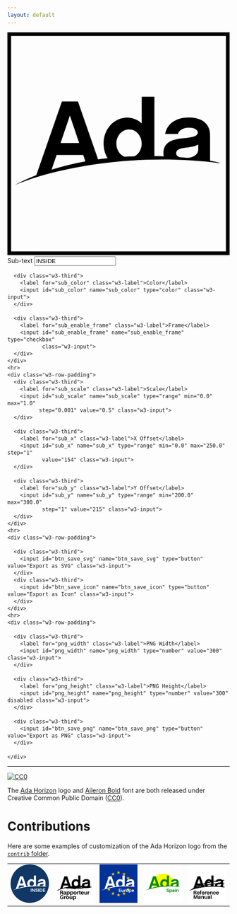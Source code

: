 ```yaml
---
layout: default
---
```


<script src="https://cdn.jsdelivr.net/npm/opentype.js@latest/dist/opentype.min.js"></script>
<link rel="stylesheet" href="https://www.w3schools.com/lib/w3.css">

<div class="w3-row-padding">
  <div id="svg_container" class="w3-third">
    <svg id="svg_root" viewBox="0 0 300 300" xmlns="http://www.w3.org/2000/svg">
      <rect id="svg_frame" width="300" height="300" style="fill:none;stroke-width:10" stroke="black"/>
      <!-- <circle id="svg_circle_frame" cx="150" cy="150" r="148" style="fill:none;stroke-width:5" stroke="black"/> -->
      <g transform="translate(8, 40)">
        <g transform="matrix(1.3333333,0,0,-1.3333333,0,199.99999)" id="g10">
          <g transform="scale(0.095)">
            <path id="svg_logo" fill="black"
                  style="fill-opacity:1;fill-rule:nonzero;stroke:none;stroke-width:0.79978472"
                  d="m 1735.94,608.49687 c 0,38.89593 40.941,53.21687 107.491,60.38695 55.2652,6.13914 99.2853,15.35507 127.9496,33.7789 v -49.13077 c 0,-58.64022 -49.3706,-87.16455 -115.2809,-93.67799 -26.8888,2.49933 -55.0253,4.84269 -84.2414,6.98213 -22.7299,8.66966 -35.9183,23.40009 -35.9183,41.66078 z M 461.48704,591.09515 h 283.55808 l 23.26574,-68.80948 C 646.26531,500.07325 524.76681,470.81552 407.55436,433.93505 Z M 602.76101,1008.7364 702.04709,716.99567 H 503.45974 Z M 1233.3232,862.35414 c 74.732,0 135.1237,-67.56661 135.1237,-151.49682 0,-59.35602 -31.7914,-110.48307 -77.6991,-134.22627 -34.5746,-1.15649 -69.5972,-2.74967 -104.9637,-4.81151 -51.1783,20.68164 -87.5764,73.93291 -87.5764,139.03778 0,85.98246 60.3917,151.49682 135.1155,151.49682 z m 864.1035,-333.2423 c -0.072,1.93708 -0.1439,3.85896 -0.1439,5.67047 v 274.34536 c 0,41.96311 -16.3717,180.15792 -230.3141,180.15792 -138.1948,0 -234.4248,-74.7271 -247.7333,-175.0441 h 135.1316 c 12.2848,45.04468 67.5659,66.5389 115.6809,66.5389 60.3838,0 96.2061,-22.52513 96.2061,-50.15851 0,-42.98843 -62.4392,-53.23607 -150.4715,-61.42107 -116.6886,-10.23163 -215.9899,-40.94257 -215.9899,-159.68821 0,-11.79363 1.1837,-22.90024 3.2552,-33.4598 -32.3513,1.17169 -65.5504,2.03066 -99.4852,2.53052 V 1210.3941 H 1368.4469 V 925.81466 c -40.941,38.90154 -94.1826,61.42347 -155.5981,61.42347 -137.1711,0 -250.79646,-118.73604 -250.79646,-275.36588 0,-58.3403 16.0277,-111.482 43.24426,-155.14225 -33.88676,-3.7182 -67.91766,-7.96666 -102.02046,-12.74697 L 688.73788,1159.2078 H 517.79029 L 245.16046,376.71605 C 165.53549,345.41168 88.946415,310.13957 16.762722,270.71018 366.24067,423.18755 1228.0367,629.60079 2203.4541,503.15082 c -4.6546,5.16981 -42.4765,15.02716 -106.0274,25.96102"
                  />
          </g>
        </g>
      </g>
      <g id="svg_subtext" fill="black"></g>
    </svg>
  </div>

  <div class="w3-twothird">
    <div class="w3-row-padding">
      <div class="w3-third">
        <label for="sub_text" class="w3-label">Sub-text</label>
        <input id="sub_text" name="sub_text" type="text" value="INSIDE"
               class="w3-input w3-border">
      </div>

      <div class="w3-third">
        <label for="sub_color" class="w3-label">Color</label>
        <input id="sub_color" name="sub_color" type="color" class="w3-input">
      </div>

      <div class="w3-third">
        <label for="sub_enable_frame" class="w3-label">Frame</label>
        <input id="sub_enable_frame" name="sub_enable_frame" type="checkbox"
               class="w3-input">
      </div>
    </div>
    <hr>
    <div class="w3-row-padding">
      <div class="w3-third">
        <label for="sub_scale" class="w3-label">Scale</label>
        <input id="sub_scale" name="sub_scale" type="range" min="0.0" max="1.0"
              step="0.001" value="0.5" class="w3-input">
      </div>

      <div class="w3-third">
        <label for="sub_x" class="w3-label">X Offset</label>
        <input id="sub_x" name="sub_x" type="range" min="0.0" max="250.0" step="1"
               value="154" class="w3-input">
      </div>

      <div class="w3-third">
        <label for="sub_y" class="w3-label">Y Offset</label>
        <input id="sub_y" name="sub_y" type="range" min="200.0" max="300.0"
               step="1" value="215" class="w3-input">
      </div>
    </div>
    <hr>
    <div class="w3-row-padding">

      <div class="w3-third">
        <input id="btn_save_svg" name="btn_save_svg" type="button" value="Export as SVG" class="w3-input">
      </div>
      <div class="w3-third">
        <input id="btn_save_icon" name="btn_save_icon" type="button" value="Export as Icon" class="w3-input">
      </div>
    </div>
    <hr>
    <div class="w3-row-padding">

      <div class="w3-third">
        <label for="png_width" class="w3-label">PNG Width</label>
        <input id="png_width" name="png_width" type="number" value="300" class="w3-input">
      </div>

      <div class="w3-third">
        <label for="png_height" class="w3-label">PNG Height</label>
        <input id="png_height" name="png_height" type="number" value="300" disabled class="w3-input">
      </div>

      <div class="w3-third">
        <input id="btn_save_png" name="btn_save_png" type="button" value="Export as PNG" class="w3-input">
      </div>

    </div>
  </div>
</div>

<hr>

[![CC0](http://i.creativecommons.org/p/zero/1.0/88x31.png)](http://creativecommons.org/publicdomain/zero/1.0/)

The [Ada
Horizon](https://github.com/AdaCore/learn/tree/master/content/images/ada_horizon_logo/)
logo and [Aileron Bold](http://dotcolon.net/font/aileron/) font are both
released under Creative Common Public Domain
([CC0](http://creativecommons.org/publicdomain/zero/1.0/)).

<canvas id="img_canvas" style="display:none"></canvas>

<script>
   var subtextfont;
   // get references to some elements of the DOM
   const svg_container = document.getElementById('svg_container');
   const svg_root = document.getElementById('svg_root');
   const svg_subtext = document.getElementById('svg_subtext');
   const svg_logo = document.getElementById('svg_logo');
   const svg_frame = document.getElementById('svg_frame');
   const sub_x = document.getElementById('sub_x');
   const sub_y = document.getElementById('sub_y');
   const sub_scale = document.getElementById('sub_scale');
   const sub_text = document.getElementById('sub_text');
   const sub_color = document.getElementById('sub_color');
   const sub_enable_frame = document.getElementById('sub_enable_frame');
   const png_width = document.getElementById('png_width');
   const png_height = document.getElementById('png_height');

   // Input update callbacks
   sub_x.addEventListener('input', update_logo);
   sub_y.addEventListener('input', update_logo);
   sub_scale.addEventListener('input', update_logo);
   sub_text.addEventListener('input', update_logo);
   sub_color.addEventListener('input', update_logo);
   sub_enable_frame.addEventListener('input', update_logo);
   png_width.addEventListener('input', update_png_height);

   // Image output callbacks
   const btn_save_svg = document.getElementById('btn_save_svg');
   btn_save_svg.addEventListener('click', save_to_svg);

   const btn_save_png = document.getElementById('btn_save_png');
   btn_save_png.addEventListener('click', save_to_png);

   const btn_save_icon = document.getElementById('btn_save_icon');
   btn_save_icon.addEventListener('click', save_to_icon);

   // Load the font using opentype
   opentype.load('Aileron-Bold.otf', function(err, font) {
     if (err) {
         alert('Font could not be loaded: ' + err);
     } else {
       subtextfont = font;
     }
     update_logo();
   });

   // Update the SVG logo element based on current values of the settings 
   function update_logo() {
     const x = sub_x.value;
     const y = sub_y.value;
     const scale = sub_scale.value;
     const text = sub_text.value;
     const color = sub_color.value;

     svg_subtext.innerHTML = subtextfont.getPath(text, 0, 0, 72).toSVG(0.1);
     svg_subtext.setAttribute('transform', 'translate(' + x +', ' + y +') scale(' + scale + ') ');
     svg_subtext.setAttribute('fill', color)
     svg_logo.setAttribute('fill', color)
     if (sub_enable_frame.checked) {
       svg_frame.setAttribute('stroke', color)
     } else {
       svg_frame.setAttribute('stroke', 'none')
     }

  }

  // Return the height/width ration of the logo SVG drawing.
  // We only expect this to change only if a different logo is used in the 
  // future.
  function svg_ratio () {
    return svg_root.clientHeight / svg_root.clientWidth;
  }

  // Callback for the "Export as SVG" button
  async function save_to_svg(){
    var a = document.createElement("a");
    a.href = window.URL.createObjectURL(new Blob([svg_container.innerHTML], {type: "image/svg+xml"}));
    a.download = "ada_logo.svg";
    a.click();
  }

  // Callback to keep the disabled input field "PNG Height" in sync with the
  // "PNG Width".
  function update_png_height() {
    png_height.value = png_width.value * svg_ratio();
  }

  // Save the custom logo in bitmap image format
  async function save_to_image(img_type, width, height, ext){

    // Temporary fix the size of the SVG element to the required 
    // output size.
    svg_root.setAttribute('width', width);
    svg_root.setAttribute('height', height);

    // Extract SVG data from HTML document
    const svgUrl = window.URL.createObjectURL(new Blob([svg_container.innerHTML], {type: "image/svg+xml"}));

    
    // Let the SVG element take it's original size
    svg_root.removeAttribute('width');
    svg_root.removeAttribute('height');

    // Create an image node
    const svgImage = document.createElement('img');
    document.body.appendChild(svgImage);

    // Callback when the image is loaded
    svgImage.onload = function () {

        // Draw SVG on image canvas
        const canvas = document.getElementById('img_canvas');
        canvas.width = width;
        canvas.height = height;
        const canvasCtx = canvas.getContext('2d');
        canvasCtx.drawImage(svgImage, 0, 0, canvas.width, canvas.height);

        // Get canvas image as bitmap data of the required type
        const pngURL = canvas.toDataURL('image/' + img_type);

        // Start a download of the data
        var a = document.createElement("a");
        a.href = pngURL.replace("image/" + img_type, "application/octet-stream");
        a.download = "ada_logo." + ext;
        a.click();

        // Discard temporary image node
        svgImage.remove();
    };

    // Load image with SVG content
    svgImage.src = svgUrl;
  }

  // Callback for the "Export as PNG" button
  async function save_to_png(){
     await save_to_image("png", png_width.value, png_height.value, "png");
  }

  // Callback for the "Export as Icon" button
  async function save_to_icon(){
     const width = 32;
     const height = width * svg_ratio();
     await save_to_image("vnd.microsoft.icon", width, height, "ico");
  }

</script>


# Contributions

Here are some examples of customization of the Ada Horizon logo from the
[`contrib` folder](https://github.com/ada-lang-io/ada-logo-editor/contrib).

<table class="fixed">
  <col width="200em" />
  <col width="200em" />
  <col width="200em" />
  <col width="200em" />
  <col width="200em" />
  <tr>
    <td><img src="contrib/ada-inside/ada_inside_blue_circle_logo.svg"></td>
    <td><img src="contrib/ARG/ada_ARG_logo_quill.svg"></td>
    <td><img src="contrib/ada-europe/ada_europe_logo_white_on_blue.svg"></td>
    <td><img src="contrib/ada-spain/ada_spain_sun.svg"></td>
    <td><img src="contrib/ARM/ada_RM_logo_alt.svg"></td>
  </tr>
</table> 
